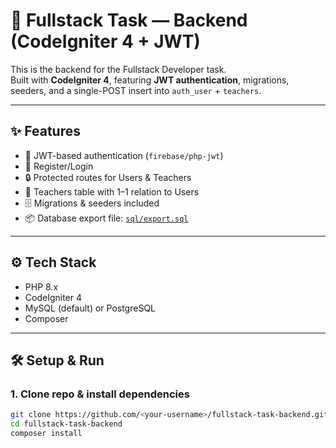 # 🚀 Fullstack Task — Backend (CodeIgniter 4 + JWT)

This is the backend for the Fullstack Developer task.  
Built with **CodeIgniter 4**, featuring **JWT authentication**, migrations, seeders, and a single-POST insert into `auth_user` + `teachers`.

---

## ✨ Features

- 🔑 JWT-based authentication (`firebase/php-jwt`)
- 👤 Register/Login
- 🔒 Protected routes for Users & Teachers
- 🏫 Teachers table with 1–1 relation to Users
- 🗄️ Migrations & seeders included
- 📦 Database export file: [`sql/export.sql`](./sql/export.sql)

---

## ⚙️ Tech Stack

- PHP 8.x
- CodeIgniter 4
- MySQL (default) or PostgreSQL
- Composer

---

## 🛠️ Setup & Run

### 1. Clone repo & install dependencies

```bash
git clone https://github.com/<your-username>/fullstack-task-backend.git
cd fullstack-task-backend
composer install
```
